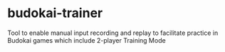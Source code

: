 # budokai-trainer
Tool to enable manual input recording and replay to facilitate practice in Budokai games which include 2-player Training Mode  
